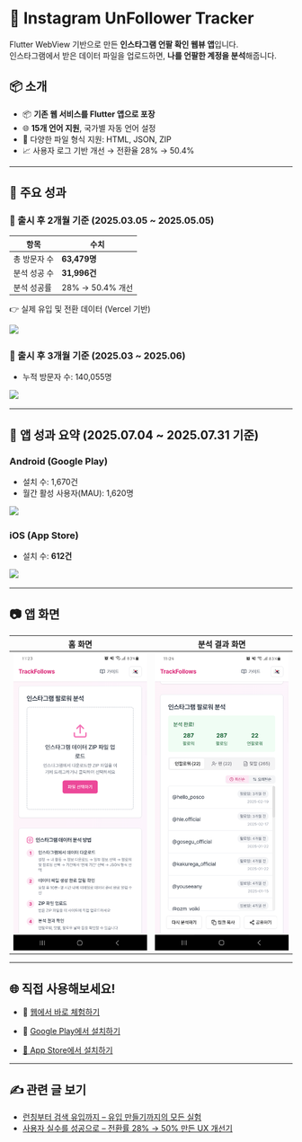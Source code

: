 # 📱 Instagram UnFollower Tracker

Flutter WebView 기반으로 만든 **인스타그램 언팔 확인 웹뷰 앱**입니다.  
인스타그램에서 받은 데이터 파일을 업로드하면, **나를 언팔한 계정을 분석**해줍니다.

## 📦 소개

- 📦 **기존 웹 서비스를 Flutter 앱으로 포장**
- 🌐 **15개 언어 지원**, 국가별 자동 언어 설정
- 🧾 다양한 파일 형식 지원: HTML, JSON, ZIP
- 📈 사용자 로그 기반 개선 → 전환율 28% → 50.4%

---

## 🧪 주요 성과

### 📌 출시 후 2개월 기준 (2025.03.05 ~ 2025.05.05)

| 항목         | 수치             |
| ------------ | ---------------- |
| 총 방문자 수 | **63,479명**     |
| 분석 성공 수 | **31,996건**     |
| 분석 성공률  | 28% → 50.4% 개선 |

👉 실제 유입 및 전환 데이터 (Vercel 기반)

![](https://velog.velcdn.com/images/hyunjoong/post/cfa9b559-cc19-494c-b71f-bb61c10aac49/image.png)

### 📌 출시 후 3개월 기준 (2025.03 ~ 2025.06)

- 누적 방문자 수: 140,055명

![](https://velog.velcdn.com/images/hyunjoong/post/fbe35635-fc41-4b4d-9268-c0957eb33ac9/image.png)

---

## 📱 앱 성과 요약 (2025.07.04 ~ 2025.07.31 기준)

### Android (Google Play)

- 설치 수: 1,670건
- 월간 활성 사용자(MAU): 1,620명

![](https://velog.velcdn.com/images/hyunjoong/post/ce1a5ce0-2211-442d-9e4a-593fa791142c/image.png)

### iOS (App Store)

- 설치 수: **612건**

![](https://velog.velcdn.com/images/hyunjoong/post/f9e29a9a-10f0-4187-b77f-40ea762510f9/image.png)

---

## 📷 앱 화면

| 홈 화면                                | 분석 결과 화면                               |
| -------------------------------------- | -------------------------------------------- |
| ![Main](assets/images/main_screen.png) | ![Result](assets/images/analysis_result.png) |

---

## 🌐 직접 사용해보세요!

- 🔗 [웹에서 바로 체험하기](https://trackfollows.com)
- 📲 [Google Play에서 설치하기](https://play.google.com/store/apps/details?id=com.hyjoong.trackfollows&hl=ko)

- [🍎 App Store에서 설치하기](https://apps.apple.com/ko/app/trackfollows-인스타-언팔-확인/id6747464895)

---

## ✍️ 관련 글 보기

- [런칭부터 검색 유입까지 – 유입 만들기까지의 모든 실험](https://velog.io/@hyunjoong/insta-unfollow-launch-seo-growth)
- [사용자 실수를 성공으로 – 전환률 28% → 50% 만든 UX 개선기](https://velog.io/@hyunjoong/insta-unfollow-ux-error-fix)
